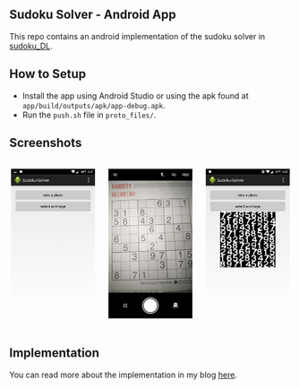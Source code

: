 ## Sudoku Solver - Android App

This repo contains an android implementation of the sudoku solver in [sudoku_DL](https://github.com/malreddysid/sudoku_DL).

## How to Setup
* Install the app using Android Studio or using the apk found at `app/build/outputs/apk/app-debug.apk`.
* Run the `push.sh` file in `proto_files/`.

## Screenshots

<!---
![1](/static/1.png "1") ![2](/static/2.png "2") ![3](/static/3.png "3")
-->

<br>
<center><div class="imgcap">
<div style="display:inline-block;">
    <img src="/static/1.png" width="150">
</div>
<div style="display:inline-block; margin-left: 20px;">
    <img src="/static/2.png" width="150">
</div>
<div style="display:inline-block; margin-left: 20px;">
    <img src="/static/3.png" width="150">
</div>
</div></center>
<br>

## Implementation

You can read more about the implementation in my blog [here](https://malreddysid.github.io/android/2016/08/02/sudoku-solver-android.html).
